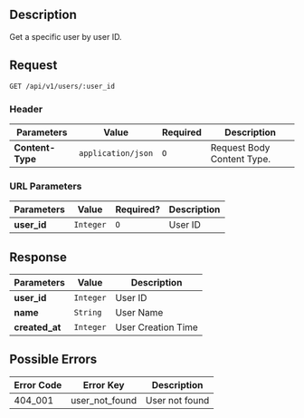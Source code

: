 ## Description

Get a specific user by user ID.

## Request

`GET /api/v1/users/:user_id`

### Header

| Parameters       | Value              | Required | Description                |
| ---------------- | ------------------ | -------- | -------------------------- |
| **Content-Type** | `application/json` | `O`      | Request Body Content Type. |

### URL Parameters

| Parameters  | Value     | Required? | Description |
| ----------- | --------- | --------- | ----------- |
| **user_id** | `Integer` | `O`       | User ID     |

## Response

| Parameters     | Value     | Description        |
| -------------- | --------- | ------------------ |
| **user_id**    | `Integer` | User ID            |
| **name**       | `String`  | User Name          |
| **created_at** | `Integer` | User Creation Time |

## Possible Errors

| Error Code | Error Key       | Description       |
| ---------- | --------------- | ----------------- |
| 404_001    | user_not_found  | User not found    |

